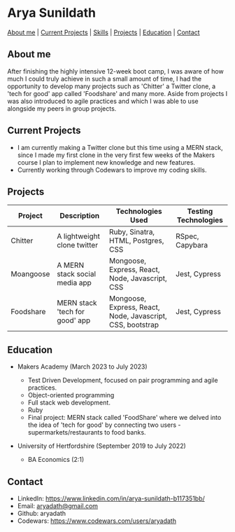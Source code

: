# Arya Sunildath
[About me](Aboutme) | [Current Projects](CurrentProjects) | [Skills](Skills) | [Projects](Projects) | [Education](Education) | [Contact](Contact)

## About me
After finishing the highly intensive 12-week boot camp, I was aware of how much I could truly achieve in such a small amount of time, I had the opportunity to develop many projects such as 'Chitter' a Twitter clone, a 'tech for good' app called 'Foodshare' and many more. Aside from projects I was also introduced to agile practices and which I was able to use alongside my peers in group projects.

## Current Projects
- I am currently making a Twitter clone but this time using a MERN stack, since I made my first clone in the very first few weeks of the Makers course I plan to implement new knowledge and new features.
- Currently working through Codewars to improve my coding skills.


## Projects

| Project       | Description                                                                                            | Technologies Used                                             | Testing Technologies |
|---------------|--------------------------------------------------------------------------------------------------------|---------------------------------------------------------------|----------------------|
| Chitter | A lightweight clone twitter | Ruby, Sinatra, HTML, Postgres, CSS  | RSpec, Capybara      |
| Moangoose     | A MERN stack social media app      | Mongoose, Express, React, Node, Javascript, CSS     | Jest, Cypress    |
| Foodshare     |  MERN stack 'tech for good' app       | Mongoose, Express, React, Node, Javascript, CSS, bootstrap     | Jest, Cypress    |


## Education
- Makers Academy (March 2023 to July 2023)
  - Test Driven Development, focused on pair programming and agile practices.
  - Object-oriented programming
  - Full stack web development.
  - Ruby
  - Final project: MERN stack called 'FoodShare' where we delved into the idea of 'tech for good' by connecting two users - supermarkets/restaurants to food banks.
  
- University of Hertfordshire (September 2019 to July 2022)
  - BA Economics (2:1)

## Contact

- LinkedIn: https://www.linkedin.com/in/arya-sunildath-b117351bb/
- Email: aryadath@gmail.com
- Github: aryadath
- Codewars: https://www.codewars.com/users/aryadath
